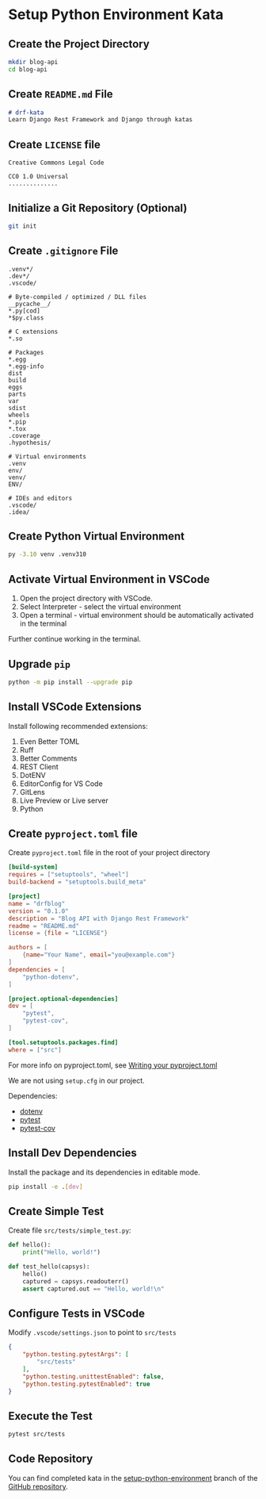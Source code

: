 # Setup Python Environment Kata



## Create the Project Directory

```bash
mkdir blog-api
cd blog-api
```

## Create `README.md` File

```md
# drf-kata
Learn Django Rest Framework and Django through katas
```



## Create `LICENSE` file

```
Creative Commons Legal Code

CC0 1.0 Universal
..............
```



## Initialize a Git Repository (Optional)

```bash
git init
```

## Create `.gitignore` File

```gitignore
.venv*/
.dev*/
.vscode/

# Byte-compiled / optimized / DLL files
__pycache__/
*.py[cod]
*$py.class

# C extensions
*.so

# Packages
*.egg
*.egg-info
dist
build
eggs
parts
var
sdist
wheels
*.pip
*.tox
.coverage
.hypothesis/

# Virtual environments
.venv
env/
venv/
ENV/

# IDEs and editors
.vscode/
.idea/
```



## Create Python Virtual Environment

```bash
py -3.10 venv .venv310
```

## Activate Virtual Environment in VSCode

1. Open the project directory with VSCode.
2. Select Interpreter - select the virtual environment
3. Open a terminal - virtual environment should be automatically activated in the terminal

Further continue working in the terminal.

## Upgrade `pip`

```bash
python -m pip install --upgrade pip
```



## Install VSCode Extensions

Install following recommended extensions:

1. Even Better TOML
2. Ruff
3. Better Comments
4. REST Client
5. DotENV
6. EditorConfig for VS Code
7. GitLens
8. Live Preview or Live server
9. Python



## Create `pyproject.toml` file

Create `pyproject.toml` file in the root of your project directory

```toml
[build-system]
requires = ["setuptools", "wheel"]
build-backend = "setuptools.build_meta"

[project]
name = "drfblog"
version = "0.1.0"
description = "Blog API with Django Rest Framework"
readme = "README.md"
license = {file = "LICENSE"}

authors = [
    {name="Your Name", email="you@example.com"}
]
dependencies = [
    "python-dotenv",
]

[project.optional-dependencies]
dev = [
    "pytest",
    "pytest-cov",
]

[tool.setuptools.packages.find]
where = ["src"]

```

For more info on pyproject.toml, see [Writing your pyproject.toml](https://packaging.python.org/en/latest/guides/writing-pyproject-toml/)

We are not using `setup.cfg` in our project.

Dependencies:

* [dotenv](https://github.com/theskumar/python-dotenv)
* [pytest](https://docs.pytest.org/en/latest/)
* [pytest-cov](https://github.com/pytest-dev/pytest-cov)

## Install Dev Dependencies

Install the package and its dependencies in editable mode.

```bash
pip install -e .[dev]
```

## Create Simple Test

Create file `src/tests/simple_test.py`:

```python
def hello():
    print("Hello, world!")

def test_hello(capsys):
    hello()
    captured = capsys.readouterr()
    assert captured.out == "Hello, world!\n"
```



## Configure Tests in VSCode

Modify `.vscode/settings.json` to point to `src/tests`

```json
{
    "python.testing.pytestArgs": [
        "src/tests"
    ],
    "python.testing.unittestEnabled": false,
    "python.testing.pytestEnabled": true
}
```

## Execute the Test

```bash
pytest src/tests
```

## Code Repository

You can find completed kata in the [setup-python-environment](https://github.com/ivangeorgiev/drf-kata/tree/kata/setup-python-environment) branch of the [GitHub repository](https://github.com/ivangeorgiev/drf-kata).
